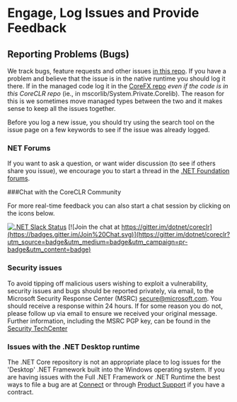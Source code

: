 
# Engage, Log Issues and Provide Feedback

## Reporting Problems (Bugs)

We track bugs, feature requests and other issues [in this repo](https://github.com/dotnet/coreclr/issues). 
If you have a problem and believe that the issue is in the native runtime you should log it there. If in the managed code log it in the [CoreFX repo](https://github.com/dotnet/corefx/issues) _even if the code is in this CoreCLR repo_ (ie., in mscorlib/System.Private.Corelib). The reason for this is we sometimes move managed types between the two and it makes sense to keep all the issues together.

Before you log a new issue, you should try using the search tool on the issue page on a few keywords to see if the issue was already logged.  

### NET Forums 
If you want to ask a question, or want wider discussion (to see if others share you issue), we encourage you to start a thread 
in the [.NET Foundation forums](http://forums.dotnetfoundation.org/). 

###Chat with the CoreCLR Community

For more real-time feedback you can also start a chat session by clicking on the icons below.  

[![.NET Slack Status](https://aspnetcoreslack.herokuapp.com/badge.svg?2)](http://tattoocoder.com/aspnet-slack-sign-up/) [![Join the chat at https://gitter.im/dotnet/coreclr](https://badges.gitter.im/Join%20Chat.svg)](https://gitter.im/dotnet/coreclr?utm_source=badge&utm_medium=badge&utm_campaign=pr-badge&utm_content=badge)
 
### Security issues

To avoid tipping off malicious users wishing to exploit a vulnerability, 
security issues and bugs should be reported privately, via email, to the
Microsoft Security Response Center (MSRC) <secure@microsoft.com>. You should
receive a response within 24 hours. If for some reason you do not, please follow
up via email to ensure we received your original message. Further information,
including the MSRC PGP key, can be found in the
[Security TechCenter](https://technet.microsoft.com/en-us/security/ff852094.aspx) 

### Issues with the .NET Desktop runtime

The .NET Core repository is not an appropriate place to log issues for the 'Desktop' .NET Framework built into the Windows 
operating system.  If you are having issues with the Full .NET Framework or .NET Runtime the best ways to file a bug 
are at [Connect](http://connect.microsoft.com/VisualStudio) or through
[Product Support](https://support.microsoft.com/en-us/contactus?ws=support) if you have a contract.

